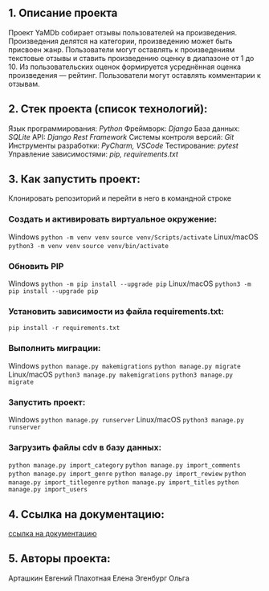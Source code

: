 ## 1. Описание проекта

Проект YaMDb собирает отзывы пользователей на произведения.
Произведения делятся на категории, произведению может быть присвоен жанр.
Пользователи могут оставлять к произведениям текстовые отзывы и ставить произведению оценку в диапазоне от 1 до 10.
Из пользовательских оценок формируется усреднённая оценка произведения — рейтинг.
Пользователи могут оставлять комментарии к отзывам.

## 2. Стек проекта (список технологий):

Язык программирования: *Python*
Фреймворк: *Django*
База данных: *SQLite*
API: *Django Rest Framework*
Системы контроля версий: *Git*
Инструменты разработки: *PyCharm, VSCode*
Тестирование: *pytest*
Управление зависимостями: *pip, requirements.txt*

## 3. Как запустить проект: 

Клонировать репозиторий и перейти в него в командной строке 
 
### Cоздать и активировать виртуальное окружение: 

Windows 
``` python -m venv venv ``` 
``` source venv/Scripts/activate ``` 
Linux/macOS 
``` python3 -m venv venv ``` 
``` source venv/bin/activate ``` 

### Обновить PIP 
 
Windows 
``` python -m pip install --upgrade pip ``` 
Linux/macOS 
``` python3 -m pip install --upgrade pip ``` 
 
### Установить зависимости из файла requirements.txt: 
 
``` pip install -r requirements.txt ``` 
 
### Выполнить миграции: 
 
Windows 
``` python manage.py makemigrations ``` 
``` python manage.py migrate ``` 
Linux/macOS 
``` python3 manage.py makemigrations ``` 
``` python3 manage.py migrate ``` 

### Запустить проект: 

Windows 
``` python manage.py runserver ``` 
Linux/macOS 
``` python3 manage.py runserver ``` 

### Загрузить файлы cdv в базу данных:
``` python manage.py import_category ```
``` python manage.py import_comments ```
``` python manage.py import_genre ```
``` python manage.py import_rewiew ```
``` python manage.py import_titlegenre ```
``` python manage.py import_titles ```
``` python manage.py import_users ``` 

## 4. Ссылка на документацию:
[ссылка на документацию](http://127.0.0.1:8000/redoc/)

## 5. Авторы проекта:

Арташкин Евгений
Плахотная Елена 
Эгенбург Ольга 
